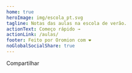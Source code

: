 ```yaml
---
home: true
heroImage: img/escola_pt.svg
tagline: Notas das aulas na escola de verão.
actionText: Começo rápido →
actionLink: /aulas/
footer: Feito por Oromion com ❤️
noGlobalSocialShare: true
---
```


Compartilhar <social-share :networks="['whatsapp','telegram']"/>
